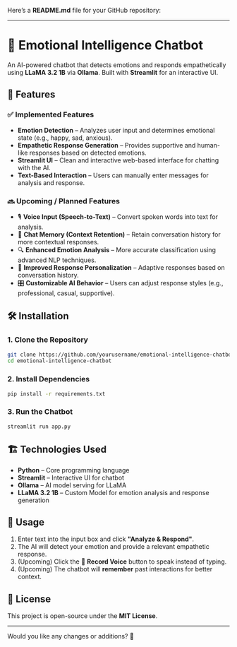 Here’s a **README.md** file for your GitHub repository:  

---

# 🧠 Emotional Intelligence Chatbot  
An AI-powered chatbot that detects emotions and responds empathetically using **LLaMA 3.2 1B** via **Ollama**. Built with **Streamlit** for an interactive UI.  

## 🚀 Features  

### ✅ **Implemented Features**  
- **Emotion Detection** – Analyzes user input and determines emotional state (e.g., happy, sad, anxious).  
- **Empathetic Response Generation** – Provides supportive and human-like responses based on detected emotions.  
- **Streamlit UI** – Clean and interactive web-based interface for chatting with the AI.  
- **Text-Based Interaction** – Users can manually enter messages for analysis and response.  

### 🔜 **Upcoming / Planned Features**  
- 🎙️ **Voice Input (Speech-to-Text)** – Convert spoken words into text for analysis.  
- 💬 **Chat Memory (Context Retention)** – Retain conversation history for more contextual responses.  
- 🔍 **Enhanced Emotion Analysis** – More accurate classification using advanced NLP techniques.  
- 🤖 **Improved Response Personalization** – Adaptive responses based on conversation history.  
- 🎛️ **Customizable AI Behavior** – Users can adjust response styles (e.g., professional, casual, supportive).  

## 🛠 Installation  

### **1. Clone the Repository**  
```sh
git clone https://github.com/yourusername/emotional-intelligence-chatbot.git  
cd emotional-intelligence-chatbot
```

### **2. Install Dependencies**  
```sh
pip install -r requirements.txt
```

### **3. Run the Chatbot**  
```sh
streamlit run app.py
```

## 🏗️ Technologies Used  
- **Python** – Core programming language  
- **Streamlit** – Interactive UI for chatbot  
- **Ollama** – AI model serving for LLaMA  
- **LLaMA 3.2 1B** – Custom Model for emotion analysis and response generation  

## 📌 Usage  
1. Enter text into the input box and click **"Analyze & Respond"**.  
2. The AI will detect your emotion and provide a relevant empathetic response.  
3. (Upcoming) Click the 🎤 **Record Voice** button to speak instead of typing.  
4. (Upcoming) The chatbot will **remember** past interactions for better context.  

## 📜 License  
This project is open-source under the **MIT License**.  

---

Would you like any changes or additions? 🚀

